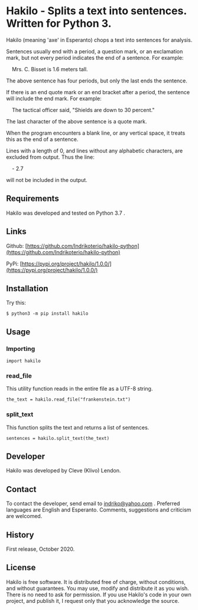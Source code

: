 # Hakilo - Splits a text into sentences. Written for Python 3.

Hakilo (meaning 'axe' in Esperanto) chops a text into sentences for analysis.

Sentences usually end with a period, a question mark, or an exclamation mark,
but not every period indicates the end of a sentence. For example:

&nbsp;&nbsp;&nbsp;&nbsp;Mrs. C. Bisset is 1.6 meters tall.

The above sentence has four periods, but only the last ends the sentence.

If there is an end quote mark or an end bracket after a period, the sentence will include the end mark. For example:

&nbsp;&nbsp;&nbsp;&nbsp;The tactical officer said, "Shields are down to 30 percent."

The last character of the above sentence is a quote mark.

When the program encounters a blank line, or any vertical space, it treats this as the end of a sentence.

Lines with a length of 0, and lines without any alphabetic characters, are excluded from output. Thus the line:

&nbsp;&nbsp;&nbsp;&nbsp;\- 2.7

will not be included in the output.

## Requirements

Hakilo was developed and tested on Python 3.7 .

## Links

Github: [https://github.com/Indrikoterio/hakilo-python](https://github.com/Indrikoterio/hakilo-python)

PyPi: [https://pypi.org/project/hakilo/1.0.0/](https://pypi.org/project/hakilo/1.0.0/)

## Installation

Try this:

```
$ python3 -m pip install hakilo
```

## Usage

### Importing

```
import hakilo
```

### read_file

This utility function reads in the entire file as a UTF-8 string.

```
the_text = hakilo.read_file("frankenstein.txt")
```

### split_text

This function splits the text and returns a list of sentences.

```
sentences = hakilo.split_text(the_text)
```

## Developer

Hakilo was developed by Cleve (Klivo) Lendon.

## Contact

To contact the developer, send email to indriko@yahoo.com . Preferred languages
are English and Esperanto. Comments, suggestions and criticism are welcomed.

## History

First release, October 2020.

## License

Hakilo is free software. It is distributed free of charge, without conditions, and without guarantees. You may use, modify and distribute it as you wish. There is no need to ask for permission. If you use Hakilo's code in your own project, and publish it, I request only that you acknowledge the source.
